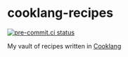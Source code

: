 # cooklang-recipes

[![pre-commit.ci status](
  <https://results.pre-commit.ci/badge/github/eggplants/cooklang-recipe/master.svg>
)](
  <https://results.pre-commit.ci/latest/github/eggplants/cooklang-recipe/master>
)

My vault of recipes written in [Cooklang](https://cooklang.org/)
